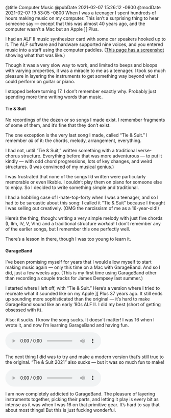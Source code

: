 @title Computer Music
@pubDate 2021-02-07 15:26:12 -0800
@modDate 2021-02-07 19:53:05 -0800
When I was a teenager I spent hundreds of hours making music on my computer. This isn’t a surprising thing to hear someone say — except that this was almost 40 years ago, and the computer wasn’t a Mac but an Apple ][ Plus.

I had an ALF II music synthesizer card with some car speakers hooked up to it. The ALF software and hardware supported nine voices, and you entered music into a staff using the computer paddles. ([This page has a screenshot](http://www.audioimprov.com/AudioImprov/Apple_II/Entries/2012/9/24_The_ALF_Music_Synthesizer_System.html) showing what that was like.)

Though it was a very slow way to work, and limited to beeps and bloops with varying properties, it was a miracle to me as a teenager. I took so much pleasure in layering the instruments to get something way beyond what I could perform on guitar or piano.

I stopped before turning 17. I don’t remember exactly why. Probably just spending more time writing words than music.

#### Tie & Suit

No recordings of the dozen or so songs I made exist. I remember fragments of some of them, and it’s fine that they don’t exist.

The one exception is the very last song I made, called “Tie & Suit.” I remember _all_ of it: the chords, melody, arrangement, everything.

I had not, until “Tie & Suit,” written something with a traditional verse-chorus structure. Everything before that was more adventurous — to put it kindly — with odd chord progressions, lots of key changes, and weird structures. (I was convinced of my musical genius.)

I was frustrated that none of the songs I’d written were particularly memorable or even likable. I couldn’t play them on piano for someone else to enjoy. So I decided to write something simple and traditional.

I had a hobbling case of I-hate-top-forty when I was a teenager, and so I had to be sarcastic about this song: I called it “Tie & Suit” because I thought I was selling out creatively. (OMG the narcissism of me as a 16-year-old!)

Here’s the thing, though: writing a very simple melody with just five chords (I, IIm, IV, V, VIm) and a traditional structure *worked*! I don’t remember any of the earlier songs, but I remember this one perfectly well.

There’s a lesson in there, though I was too young to learn it.

#### GarageBand

I’ve been promising myself for years that I would allow myself to start making music again — only this time on a Mac with GarageBand. And so I did, just a few weeks ago. (This is my first time using GarageBand other than recording a couple tracks for James Dempsey last summer.)

I started where I left off, with “Tie & Suit.” Here’s a version where I tried to recreate what it sounded like on my Apple ][ Plus 37 years ago. It still ends up sounding more sophisticated than the original — it’s hard to make GarageBand sound like an early ’80s ALF II. I did my best (short of getting obsessed with it).

Also: it sucks. I know the song sucks. It doesn’t matter! I was 16 when I wrote it, and now I’m learning GarageBand and having fun.

<audio controls><source type="audio/x-m4a" src="https://ranchero.com/downloads/TieSuitOriginalSound.m4a"></audio>

The next thing I did was to try and make a modern version that’s still true to the original. “Tie & Suit 2021” also sucks — but it was so much fun to make!

<audio controls><source type="audio/mpeg" src="https://ranchero.com/downloads/TieSuit2021.mp3"></audio>

I am now completely addicted to GarageBand. The pleasure of layering instruments together, picking their parts, and letting it play is every bit as intense as it was when I was 16 on that primitive gear. It’s hard to say that about most things! But this is just fucking wonderful.

